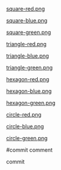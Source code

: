 <html>
<body>
<p>
<a href="https://raw.githubusercontent.com/SunnyMayweather/trials.github.io/master/trials/square-red.png">square-red.png</a>
</p>
<p>
<a href="https://raw.githubusercontent.com/SunnyMayweather/trials.github.io/master/trials/square-blue.png">square-blue.png</a>
</p>
<p>
<a href="https://raw.githubusercontent.com/SunnyMayweather/trials.github.io/master/trials/square-green.png">square-green.png</a>
</p>
<p>
<a href="https://raw.githubusercontent.com/SunnyMayweather/trials.github.io/master/trials/triangle-red.png">triangle-red.png</a>
</p>
<p>
<a href="https://raw.githubusercontent.com/SunnyMayweather/trials.github.io/master/trials/triangle-blue.png">triangle-blue.png</a>
</p>
<p>
<a href="https://raw.githubusercontent.com/SunnyMayweather/trials.github.io/master/trials/triangle-green.png">triangle-green.png</a>
</p>
<p>
<a href="https://raw.githubusercontent.com/SunnyMayweather/trials.github.io/master/trials/hexagon-red.png">hexagon-red.png</a>
</p>
<p>
<a href="https://raw.githubusercontent.com/SunnyMayweather/trials.github.io/master/trials/hexagon-blue.png">hexagon-blue.png</a>
</p>
<p>
<a href="https://raw.githubusercontent.com/SunnyMayweather/trials.github.io/master/trials/hexagon-green.png">hexagon-green.png</a>
</p>
<p>
<a href="https://raw.githubusercontent.com/SunnyMayweather/trials.github.io/master/trials/circle-red.png">circle-red.png</a>
</p>
<p>
<a href="https://raw.githubusercontent.com/SunnyMayweather/trials.github.io/master/trials/circle-blue.png">circle-blue.png</a>
</p>
<p>
<a href="https://raw.githubusercontent.com/SunnyMayweather/trials.github.io/master/trials/circle-green.png">circle-green.png</a>
</p>

</body>
</html>

#commit comment

commit
